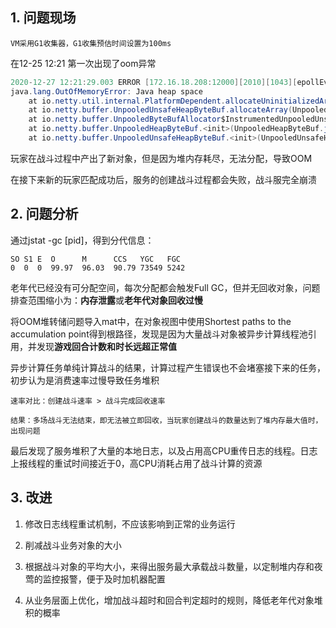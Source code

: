 ## **1. 问题现场**

    VM采用G1收集器，G1收集预估时间设置为100ms

在12-25 12:21 第一次出现了oom异常
```java
2020-12-27 12:21:29.003 ERROR [172.16.18.208:12000][2010][1043][epollEventLoopGroup-3-4][RequestHandler.java:102] - Java heap space
java.lang.OutOfMemoryError: Java heap space
	at io.netty.util.internal.PlatformDependent.allocateUninitializedArray(PlatformDependent.java:281) ~[sxdpz-all-jar-with-dependencies.jar:?]
	at io.netty.buffer.UnpooledUnsafeHeapByteBuf.allocateArray(UnpooledUnsafeHeapByteBuf.java:39) ~[sxdpz-all-jar-with-dependencies.jar:?]
	at io.netty.buffer.UnpooledByteBufAllocator$InstrumentedUnpooledUnsafeHeapByteBuf.allocateArray(UnpooledByteBufAllocator.java:144) ~[sxdpz-all-jar-with-dependencies.jar:?]
	at io.netty.buffer.UnpooledHeapByteBuf.<init>(UnpooledHeapByteBuf.java:59) ~[sxdpz-all-jar-with-dependencies.jar:?]
	at io.netty.buffer.UnpooledUnsafeHeapByteBuf.<init>(UnpooledUnsafeHeapByteBuf.java:34) ~[sxdpz-all-jar-with-dependencies.jar:?]
```
玩家在战斗过程中产出了新对象，但是因为堆内存耗尽，无法分配，导致OOM

在接下来新的玩家匹配成功后，服务的创建战斗过程都会失败，战斗服完全崩溃

## **2. 问题分析**

通过jstat -gc [pid]，得到分代信息：

    SO S1 E  O      M      CCS   YGC   FGC
    0  0  0  99.97  96.03  90.79 73549 5242

老年代已经没有可分配空间，每次分配都会触发Full GC，但并无回收对象，问题排查范围缩小为：**内存泄露**或**老年代对象回收过慢**

将OOM堆转储问题导入mat中，在对象视图中使用Shortest paths to the accumulation point得到根路径，发现是因为大量战斗对象被异步计算线程池引用，并发现**游戏回合计数和时长远超正常值**

异步计算任务单纯计算战斗的结果，计算过程产生错误也不会堵塞接下来的任务，初步认为是消费速率过慢导致任务堆积

    速率对比：创建战斗速率 > 战斗完成回收速率
    
    结果：多场战斗无法结束，即无法被立即回收，当玩家创建战斗的数量达到了堆内存最大值时，出现问题

最后发现了服务堆积了大量的本地日志，以及占用高CPU重传日志的线程。日志上报线程的重试时间接近于0，高CPU消耗占用了战斗计算的资源

## **3. 改进**

1. 修改日志线程重试机制，不应该影响到正常的业务运行

2. 削减战斗业务对象的大小

3. 根据战斗对象的平均大小，来得出服务最大承载战斗数量，以定制堆内存和夜莺的监控报警，便于及时加机器配置

4. 从业务层面上优化，增加战斗超时和回合判定超时的规则，降低老年代对象堆积的概率